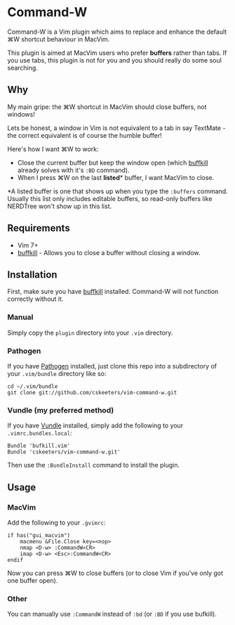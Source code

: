 # Command-W
Command-W is a Vim plugin which aims to replace and enhance the default ⌘W shortcut behaviour in MacVim.

This plugin is aimed at MacVim users who prefer **buffers** rather than tabs. If you use tabs, this plugin is not for you and you should really do some soul searching.

## Why
My main gripe: the ⌘W shortcut in MacVim should close buffers, not windows!

Lets be honest, a window in Vim is not equivalent to a tab in say TextMate - the correct equivalent is of course the humble buffer!

Here's how I want ⌘W to work:

- Close the current buffer but keep the window open (which [buffkill](http://www.vim.org/scripts/script.php?script_id=1147) already solves with it's `:BD` command).
- When I press ⌘W on the last **listed**\* buffer, I want MacVim to close.

\*A listed buffer is one that shows up when you type the `:buffers` command. Usually this list only includes editable buffers, so read-only buffers like NERDTree won't show up in this list.

## Requirements
* Vim 7+
* [buffkill](http://www.vim.org/scripts/script.php?script_id=1147) - Allows you to close a buffer without closing a window.

## Installation

First, make sure you have [buffkill](http://www.vim.org/scripts/script.php?script_id=1147) installed. Command-W will not function correctly without it.

### Manual
Simply copy the `plugin` directory into your `.vim` directory.

### Pathogen
If you have [Pathogen](http://www.vim.org/scripts/script.php?script_id=2332) installed, just clone this repo into a subdirectory of your `.vim/bundle` directory like so:

    cd ~/.vim/bundle
    git clone git://github.com/cskeeters/vim-command-w.git

### Vundle (my preferred method)
If you have [Vundle](https://github.com/gmarik/vundle) installed, simply add the following to your `.vimrc.bundles.local`:

    Bundle 'bufkill.vim'
    Bundle 'cskeeters/vim-command-w.git'

Then use the `:BundleInstall` command to install the plugin.

## Usage

### MacVim
Add the following to your `.gvimrc`:

    if has("gui_macvim")
        macmenu &File.Close key=<nop>
        nmap <D-w> :CommandW<CR>
        imap <D-w> <Esc>:CommandW<CR>
    endif

Now you can press ⌘W to close buffers (or to close Vim if you've only got one buffer open).

### Other
You can manually use `:CommandW` instead of `:bd` (or `:BD` if you use bufkill).
